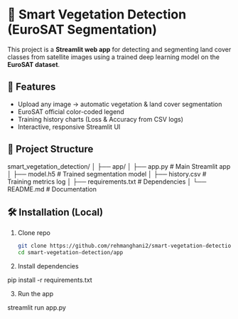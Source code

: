 # 🌱 Smart Vegetation Detection (EuroSAT Segmentation)

This project is a **Streamlit web app** for detecting and segmenting land cover classes from satellite images using a trained deep learning model on the **EuroSAT dataset**.

## 🚀 Features
- Upload any image → automatic vegetation & land cover segmentation
- EuroSAT official color-coded legend
- Training history charts (Loss & Accuracy from CSV logs)
- Interactive, responsive Streamlit UI

## 📂 Project Structure
smart_vegetation_detection/
│
├── app/
│ ├── app.py # Main Streamlit app
│ ├── model.h5 # Trained segmentation model
│ ├── history.csv # Training metrics log
│ ├── requirements.txt # Dependencies
│ └── README.md # Documentation

## 🛠️ Installation (Local)
1. Clone repo  
   ```bash
   git clone https://github.com/rehmanghani2/smart-vegetation-detection.git
   cd smart-vegetation-detection/app

2. Install dependencies

pip install -r requirements.txt


3. Run the app

streamlit run app.py
